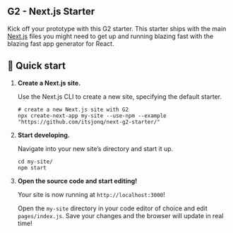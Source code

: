## G2 - Next.js Starter

Kick off your prototype with this G2 starter. This starter ships with the main [Next.js](https://nextjs.org/learn) files you might need to get up and running blazing fast with the blazing fast app generator for React.

## 🚀 Quick start

1.  **Create a Next.js site.**

    Use the Next.js CLI to create a new site, specifying the default starter.

    ```shell
    # create a new Next.js site with G2
    npx create-next-app my-site --use-npm --example "https://github.com/itsjonq/next-g2-starter/"
    ```

1.  **Start developing.**

    Navigate into your new site’s directory and start it up.

    ```shell
    cd my-site/
    npm start
    ```

1.  **Open the source code and start editing!**

    Your site is now running at `http://localhost:3000`!

    Open the `my-site` directory in your code editor of choice and edit `pages/index.js`. Save your changes and the browser will update in real time!
